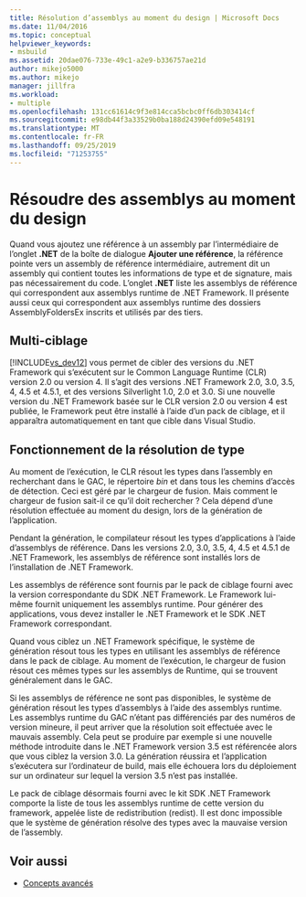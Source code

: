 ```yaml
---
title: Résolution d’assemblys au moment du design | Microsoft Docs
ms.date: 11/04/2016
ms.topic: conceptual
helpviewer_keywords:
- msbuild
ms.assetid: 20dae076-733e-49c1-a2e9-b336757ae21d
author: mikejo5000
ms.author: mikejo
manager: jillfra
ms.workload:
- multiple
ms.openlocfilehash: 131cc61614c9f3e814cca5bcbc0ff6db303414cf
ms.sourcegitcommit: e98db44f3a33529b0ba188d24390efd09e548191
ms.translationtype: MT
ms.contentlocale: fr-FR
ms.lasthandoff: 09/25/2019
ms.locfileid: "71253755"
---
```

# <a name="resolve-assemblies-at-design-time"></a>Résoudre des assemblys au moment du design
Quand vous ajoutez une référence à un assembly par l’intermédiaire de l’onglet **.NET** de la boîte de dialogue **Ajouter une référence**, la référence pointe vers un assembly de référence intermédiaire, autrement dit un assembly qui contient toutes les informations de type et de signature, mais pas nécessairement du code. L’onglet **.NET** liste les assemblys de référence qui correspondent aux assemblys runtime de .NET Framework. Il présente aussi ceux qui correspondent aux assemblys runtime des dossiers AssemblyFoldersEx inscrits et utilisés par des tiers.

## <a name="multi-targeting"></a>Multi-ciblage
 [!INCLUDE[vs_dev12](../extensibility/includes/vs_dev12_md.md)] vous permet de cibler des versions du .NET Framework qui s’exécutent sur le Common Language Runtime (CLR) version 2.0 ou version 4. Il s’agit des versions .NET Framework 2.0, 3.0, 3.5, 4, 4.5 et 4.5.1, et des versions Silverlight 1.0, 2.0 et 3.0. Si une nouvelle version du .NET Framework basée sur le CLR version 2.0 ou version 4 est publiée, le Framework peut être installé à l’aide d’un pack de ciblage, et il apparaîtra automatiquement en tant que cible dans Visual Studio.

## <a name="how-type-resolution-works"></a>Fonctionnement de la résolution de type
 Au moment de l’exécution, le CLR résout les types dans l’assembly en recherchant dans le GAC, le répertoire *bin* et dans tous les chemins d’accès de détection. Ceci est géré par le chargeur de fusion. Mais comment le chargeur de fusion sait-il ce qu’il doit rechercher ? Cela dépend d’une résolution effectuée au moment du design, lors de la génération de l’application.

 Pendant la génération, le compilateur résout les types d’applications à l’aide d’assemblys de référence. Dans les versions 2.0, 3.0, 3.5, 4, 4.5 et 4.5.1 de .NET Framework, les assemblys de référence sont installés lors de l’installation de .NET Framework.

 Les assemblys de référence sont fournis par le pack de ciblage fourni avec la version correspondante du SDK .NET Framework. Le Framework lui-même fournit uniquement les assemblys runtime. Pour générer des applications, vous devez installer le .NET Framework et le SDK .NET Framework correspondant.

 Quand vous ciblez un .NET Framework spécifique, le système de génération résout tous les types en utilisant les assemblys de référence dans le pack de ciblage. Au moment de l’exécution, le chargeur de fusion résout ces mêmes types sur les assemblys de Runtime, qui se trouvent généralement dans le GAC.

 Si les assemblys de référence ne sont pas disponibles, le système de génération résout les types d’assemblys à l’aide des assemblys runtime. Les assemblys runtime du GAC n’étant pas différenciés par des numéros de version mineure, il peut arriver que la résolution soit effectuée avec le mauvais assembly. Cela peut se produire par exemple si une nouvelle méthode introduite dans le .NET Framework version 3.5 est référencée alors que vous ciblez la version 3.0. La génération réussira et l’application s’exécutera sur l’ordinateur de build, mais elle échouera lors du déploiement sur un ordinateur sur lequel la version 3.5 n’est pas installée.

 Le pack de ciblage désormais fourni avec le kit SDK .NET Framework comporte la liste de tous les assemblys runtime de cette version du framework, appelée liste de redistribution (redist). Il est donc impossible que le système de génération résolve des types avec la mauvaise version de l’assembly.

## <a name="see-also"></a>Voir aussi
- [Concepts avancés](../msbuild/msbuild-advanced-concepts.md)